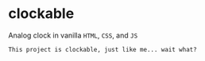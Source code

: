 # clockable

Analog clock in vanilla `HTML`, `CSS`, and `JS`

```
This project is clockable, just like me... wait what?
```
